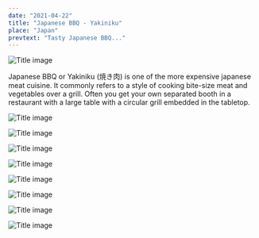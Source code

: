 ```yaml
---
date: "2021-04-22"
title: "Japanese BBQ - Yakiniku"
place: "Japan"
prevtext: "Tasty Japanese BBQ..."
---
```


![Title image](/static/post-media/japanese-food-yakiniku/preview.jpg#postimgtype)

Japanese BBQ or Yakiniku (焼き肉) is one of the more expensive japanese meat cuisine.
It commonly refers to a style of cooking bite-size meat and vegetables over a grill.
Often you get your own separated booth in a restaurant with a large table with a circular grill embedded in the tabletop.

![Title image](/static/post-media/japanese-food-yakiniku/20191027_212216.jpg#postimgtype)

![Title image](/static/post-media/japanese-food-yakiniku/20191104_192317.jpg#postimgtype)

![Title image](/static/post-media/japanese-food-yakiniku/20191104_192624.jpg#postimgtype)

![Title image](/static/post-media/japanese-food-yakiniku/20191104_193345.jpg#postimgtype)

![Title image](/static/post-media/japanese-food-yakiniku/20191104_193349.jpg#postimgtype)

![Title image](/static/post-media/japanese-food-yakiniku/20191104_200908.jpg#postimgtype)

![Title image](/static/post-media/japanese-food-yakiniku/20191104_205808.jpg#postimgtype)

![Title image](/static/post-media/japanese-food-yakiniku/20191104_210550.jpg#postimgtype)
